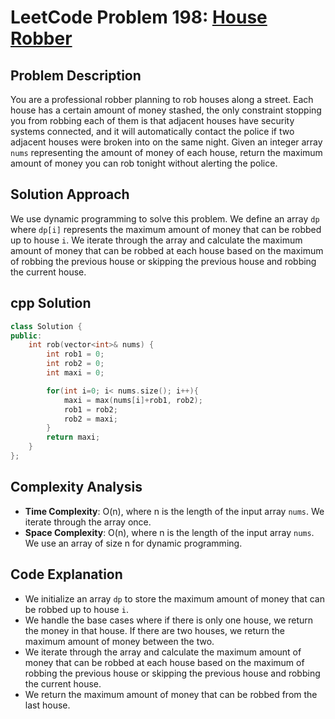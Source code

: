# LeetCode Problem 198: [House Robber](https://leetcode.com/problems/house-robber/)

## Problem Description

You are a professional robber planning to rob houses along a street. Each house has a certain amount of money stashed, the only constraint stopping you from robbing each of them is that adjacent houses have security systems connected, and it will automatically contact the police if two adjacent houses were broken into on the same night. Given an integer array `nums` representing the amount of money of each house, return the maximum amount of money you can rob tonight without alerting the police.

## Solution Approach

We use dynamic programming to solve this problem. We define an array `dp` where `dp[i]` represents the maximum amount of money that can be robbed up to house `i`. We iterate through the array and calculate the maximum amount of money that can be robbed at each house based on the maximum of robbing the previous house or skipping the previous house and robbing the current house.

## cpp Solution

```cpp
class Solution {
public:
    int rob(vector<int>& nums) {
        int rob1 = 0;
        int rob2 = 0;
        int maxi = 0;

        for(int i=0; i< nums.size(); i++){
            maxi = max(nums[i]+rob1, rob2);
            rob1 = rob2;
            rob2 = maxi;
        }
        return maxi;
    }
};
```

## Complexity Analysis

- **Time Complexity**: O(n), where n is the length of the input array `nums`. We iterate through the array once.
- **Space Complexity**: O(n), where n is the length of the input array `nums`. We use an array of size n for dynamic programming.

## Code Explanation

- We initialize an array `dp` to store the maximum amount of money that can be robbed up to house `i`.
- We handle the base cases where if there is only one house, we return the money in that house. If there are two houses, we return the maximum amount of money between the two.
- We iterate through the array and calculate the maximum amount of money that can be robbed at each house based on the maximum of robbing the previous house or skipping the previous house and robbing the current house.
- We return the maximum amount of money that can be robbed from the last house.
